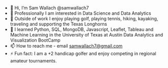 - 👋 Hi, I’m Sam Wallach @samwallach7
- 👀 Professionally I am interested in Data Science and Data Analytics
- 🎪 Outside of work I enjoy playing golf, playing tennis, hiking, kayaking, traveling and supporting the Texas Longhorns
- 🌱 I learned Python, SQL, MongoDB, Javascript, Leaflet, Tableau and Machine Learning in the University of Texas at Austin Data Analytics and Visualization BootCamp
- 📫 How to reach me - email samwallach7@gmail.com
- ⚡ Fun fact: I am a +2 handicap golfer and enjoy competing in regional amateur tournaments.

<!---
samwallach7/samwallach7 is a ✨ special ✨ repository because its `README.md` (this file) appears on your GitHub profile.
You can click the Preview link to take a look at your changes.
--->
